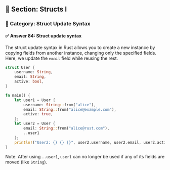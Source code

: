 ## 📘 Section: Structs I  
### 🔹 Category: Struct Update Syntax  
#### ✅ Answer 84: Struct update syntax

The struct update syntax in Rust allows you to create a new instance by copying fields from another instance, changing only the specified fields. Here, we update the `email` field while reusing the rest.

```rust
struct User {
    username: String,
    email: String,
    active: bool,
}

fn main() {
    let user1 = User {
        username: String::from("alice"),
        email: String::from("alice@example.com"),
        active: true,
    };
    let user2 = User {
        email: String::from("alice@rust.com"),
        ..user1
    };
    println!("User2: {} {} {}", user2.username, user2.email, user2.active);
}
```

Note: After using `..user1`, `user1` can no longer be used if any of its fields are moved (like `String`).
